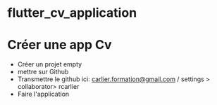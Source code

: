 # flutter_cv_application

# Créer une app Cv

- Créer un projet empty
- mettre sur Github
- Transmettre le github ici: carlier.formation@gmail.com / settings > collaborator> rcarlier
- Faire l'application